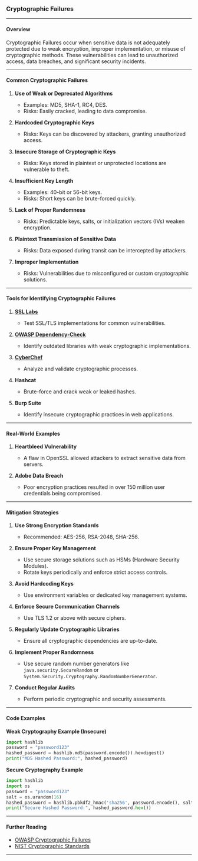 ### **Cryptographic Failures**  

---

#### **Overview**  
Cryptographic Failures occur when sensitive data is not adequately protected due to weak encryption, improper implementation, or misuse of cryptographic methods. These vulnerabilities can lead to unauthorized access, data breaches, and significant security incidents.

---

#### **Common Cryptographic Failures**  
1. **Use of Weak or Deprecated Algorithms**  
   - Examples: MD5, SHA-1, RC4, DES.  
   - Risks: Easily cracked, leading to data compromise.  

2. **Hardcoded Cryptographic Keys**  
   - Risks: Keys can be discovered by attackers, granting unauthorized access.  

3. **Insecure Storage of Cryptographic Keys**  
   - Risks: Keys stored in plaintext or unprotected locations are vulnerable to theft.  

4. **Insufficient Key Length**  
   - Examples: 40-bit or 56-bit keys.  
   - Risks: Short keys can be brute-forced quickly.  

5. **Lack of Proper Randomness**  
   - Risks: Predictable keys, salts, or initialization vectors (IVs) weaken encryption.  

6. **Plaintext Transmission of Sensitive Data**  
   - Risks: Data exposed during transit can be intercepted by attackers.  

7. **Improper Implementation**  
   - Risks: Vulnerabilities due to misconfigured or custom cryptographic solutions.  

---

#### **Tools for Identifying Cryptographic Failures**  
1. **[SSL Labs](https://www.ssllabs.com/ssltest/)**  
   - Test SSL/TLS implementations for common vulnerabilities.  

2. **[OWASP Dependency-Check](https://owasp.org/www-project-dependency-check/)**  
   - Identify outdated libraries with weak cryptographic implementations.  

3. **[CyberChef](https://gchq.github.io/CyberChef/)**  
   - Analyze and validate cryptographic processes.  

4. **Hashcat**  
   - Brute-force and crack weak or leaked hashes.  

5. **Burp Suite**  
   - Identify insecure cryptographic practices in web applications.  

---

#### **Real-World Examples**  
1. **Heartbleed Vulnerability**  
   - A flaw in OpenSSL allowed attackers to extract sensitive data from servers.  

2. **Adobe Data Breach**  
   - Poor encryption practices resulted in over 150 million user credentials being compromised.  

---

#### **Mitigation Strategies**  
1. **Use Strong Encryption Standards**  
   - Recommended: AES-256, RSA-2048, SHA-256.  

2. **Ensure Proper Key Management**  
   - Use secure storage solutions such as HSMs (Hardware Security Modules).  
   - Rotate keys periodically and enforce strict access controls.  

3. **Avoid Hardcoding Keys**  
   - Use environment variables or dedicated key management systems.  

4. **Enforce Secure Communication Channels**  
   - Use TLS 1.2 or above with secure ciphers.  

5. **Regularly Update Cryptographic Libraries**  
   - Ensure all cryptographic dependencies are up-to-date.  

6. **Implement Proper Randomness**  
   - Use secure random number generators like `java.security.SecureRandom` or `System.Security.Cryptography.RandomNumberGenerator`.  

7. **Conduct Regular Audits**  
   - Perform periodic cryptographic and security assessments.  

---

#### **Code Examples**  

**Weak Cryptography Example (Insecure)**  
```python  
import hashlib  
password = "password123"  
hashed_password = hashlib.md5(password.encode()).hexdigest()  
print("MD5 Hashed Password:", hashed_password)  
```  

**Secure Cryptography Example**  
```python  
import hashlib  
import os  
password = "password123"  
salt = os.urandom(16)  
hashed_password = hashlib.pbkdf2_hmac('sha256', password.encode(), salt, 100000)  
print("Secure Hashed Password:", hashed_password.hex())  
```  

---

#### **Further Reading**  
- [OWASP Cryptographic Failures](https://owasp.org/Top10/A02_2021-Cryptographic_Failures/)  
- [NIST Cryptographic Standards](https://csrc.nist.gov/projects/cryptographic-standards-and-guidelines)  

---
